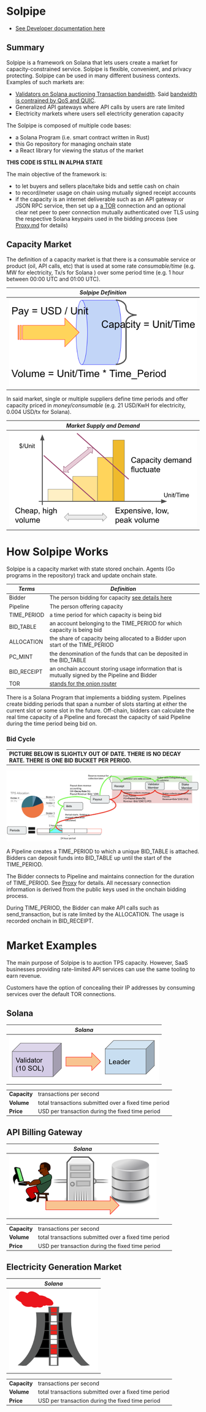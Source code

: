 # Solpipe

* [See Developer documentation here](docs/Development.md)

## Summary

Solpipe is a framework on Solana that lets users create a market for capacity-constrained service.  Solpipe is flexible, convenient, and privacy protecting.  Solpipe can be used in many different business contexts.  Examples of such markets are:

* [Validators on Solana auctioning Transaction bandwidth](https://docs.solana.com/terminology#tps).  Said [bandwidth is contrained by QoS and QUIC](https://github.com/solana-labs/solana/issues/23211).
* Generalized API gateways where API calls by users are rate limited
* Electricity markets where users sell electricity generation capacity

The Solpipe is composed of multiple code bases:

* a Solana Program (i.e. smart contract written in Rust)
* this Go repository for managing onchain state
* a React library for viewing the status of the market

**THIS CODE IS STILL IN ALPHA STATE**

The main objective of the framework is:

* to let buyers and sellers place/take bids and settle cash on chain
* to record/meter usage on chain using mutually signed receipt accounts
* if the capacity is an internet deliverable such as an API gateway or JSON RPC service, then set up a [a TOR](https://en.wikipedia.org/wiki/Tor_(network)) connection and an optional clear net peer to peer connection mutually authenticated over TLS using the respective Solana keypairs used in the bidding process (see [Proxy.md](docs/Proxy.md) for details)

## Capacity Market

The definition of a capacity market is that there is a consumable service or product (oil, API calls, etc) that is used at some rate *consumable/time*  (e.g. MW for electricity, Tx/s for Solana  ) over some period time (e.g. 1 hour between 00:00 UTC and 01:00 UTC).

| *Solpipe Definition* |
| --- |
| ![Flow Management](docs/files/flow.png "Flow management") |

In said market, single or multiple suppliers define time periods and offer capacity priced in *money/consumable* (e.g. 21 USD/KwH for electricity, 0.004 USD/tx for Solana).

| *Market Supply and Demand* |
| --- |
| ![Market Supply and Demand](docs/files/market.png "Market Supply and Demand") |


# How Solpipe Works

Solpipe is a capacity market with state stored onchain.  Agents (Go programs in the repository) track and update onchain state.

| *Terms* | *Definition* |
| --- | --- |
| Bidder | The person bidding for capacity [see details here](docs/Agents/Bidder.md) |
| Pipeline | The person offering capacity | [see details here](docs/Agents/Pipeline.md). For [Solana transaction processing capacity](https://docs.solana.com/terminology#tps), see also [Validator](docs/Agents/Validator.md) and [Staker](docs/Agents/Staker.md) |
| TIME_PERIOD | a time period for which capacity is being bid |
| BID_TABLE | an account belonging to the TIME_PERIOD for which capacity is being bid |
| ALLOCATION | the share of capacity being allocated to a Bidder upon start of the TIME_PERIOD |
| PC_MINT | the denomination of the funds that can be deposited in the BID_TABLE |
| BID_RECEIPT | an onchain account storing usage information that is mutually signed by the Pipeline and Bidder |
| TOR | [stands for the onion router](https://www.torproject.org/) |

There is a Solana Program that implements a bidding system.  Pipelines create bidding periods that span a number of slots starting at either the current slot or some slot in the future.  Off-chain, bidders can calculate the real time capacity of a Pipeline and forecast the capacity of said Pipeline during the time period being bid on.


### Bid Cycle

||
| --- |
| **PICTURE BELOW IS SLIGHTLY OUT OF DATE.  THERE IS NO DECAY RATE. THERE IS ONE BID BUCKET PER PERIOD.** |
![Bid Cycle Diagram](docs/files/bid-cycle.png "Bid Cycle")

A Pipeline creates a TIME_PERIOD to which a unique BID_TABLE is attached.  Bidders can deposit funds into BID_TABLE up until the start of the TIME_PERIOD.

The Bidder connects to Pipeline and maintains connection for the duration of TIME_PERIOD.  See [Proxy](docs/Proxy.md) for details.  All necessary connection information is derived from the public keys used in the onchain bidding process.

During TIME_PERIOD, the Bidder can make API calls such as send_transaction, but is rate limited by the ALLOCATION.  The usage is recorded onchain in BID_RECEIPT.

# Market Examples

The main purpose of Solpipe is to auction TPS capacity.  However, SaaS businesses providing rate-limited API services can use the same tooling to earn revenue.

Customers have the option of concealing their IP addresses by consuming services over the default TOR connections.

## Solana

| *Solana* |
| --- |
| ![Solana Example](docs/files/eg-solana.png "Solana Example") |

|||
| --- | --- |
| **Capacity** | transactions per second |
| **Volume** | total transactions submitted over a fixed time period |
| **Price** | USD per transaction during the fixed time period |

## API Billing Gateway

| *Solana* |
| --- |
| ![API Billing Gateway](docs/files/eg-api.png "API Billing Gateway") |

|||
| --- | --- |
| **Capacity** | transactions per second |
| **Volume** | total transactions submitted over a fixed time period |
| **Price** | USD per transaction during the fixed time period |

## Electricity Generation Market

| *Solana* |
| --- |
| ![Electricity Generation Market](docs/files/eg-power.png "Electricity Generation Market") |

|||
| --- | --- |
| **Capacity** | transactions per second |
| **Volume** | total transactions submitted over a fixed time period |
| **Price** | USD per transaction during the fixed time period |